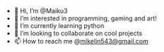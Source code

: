 - 👋 Hi, I’m @Maiku3
- 👀 I’m interested in programming, gaming and art!
- 🌱 I’m currently learning python
- 💞️ I’m looking to collaborate on cool projects
- 📫 How to reach me @mikelin543@gmail.com

<!---
Maiku3/Maiku3 is a ✨ special ✨ repository because its `README.md` (this file) appears on your GitHub profile.
You can click the Preview link to take a look at your changes.
--->
